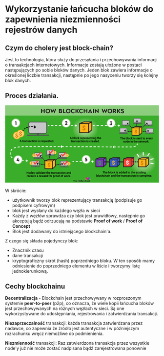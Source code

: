 # Wykorzystanie łańcucha bloków do zapewnienia niezmienności rejestrów danych

## Czym do cholery jest block-chain?

Jest to technologia, która służy do przesyłania i przechowywania informacji o transakcjach internetowych. Informacje zostają ułożone w postaci następujących po sobie bloków danych. Jeden blok zawiera informacje o określonej liczbie transakcji, następnie po jego nasyceniu tworzy się kolejny blok danych.

## Proces działania.

![](./images/blockchain.png)

W skrócie:
- użytkownik tworzy blok reprezentujący transakcję (podpisuje go podpisem cyfrowym)
- blok jest wysłany do każdego węzła w sieci
- Każdy z węzłów sprawdza czy blok jest prawidłowy, następnie go akceptują bądź odrzucają na podstawie **Proof of work** / **Proof of Concept** 
- Blok jest dodawany do istniejącego blockchain'a. 


Z czego się składa pojedynczy blok:
- Znacznik czasu
- dane transakcji
- kryptograficzny skrót (hash) poprzedniego bloku. W ten sposób mamy odniesienie do poprzedniego elementu w liście i tworzymy listę jednokierunkową.


## Cechy blockchainu

**Decentralizacja** - Blockchain jest przechowywany w rozproszonym systemie **peer-to-peer** (p2p), co oznacza, że wiele kopii łańcucha bloków jest przechowywanych na różnych węzłach w sieci. Są one wykorzystywane do
udostępniania, rejestrowania i zatwierdzania transakcji. 


**Niezaprzeczalność** transakcji: każda transakcja zatwierdzana przez nadawce, co zapewnia że źródło jest autentyczne i w późniejszym rozrachunku wręcz niemożliwe do podmienienia. 


**Niezmienność** transakcji: Raz zatwierdzona transakcja przez wszystkie node'y już nie może zostać nadpisana bądź zarejestrowana ponownie
